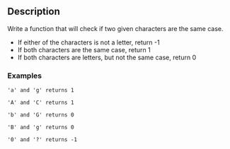## Description

Write a function that will check if two given characters are the same case.

- If either of the characters is not a letter, return -1
- If both characters are the same case, return 1
- If both characters are letters, but not the same case, return 0

### Examples

`'a' and 'g' returns 1`

`'A' and 'C' returns 1`

`'b' and 'G' returns 0`

`'B' and 'g' returns 0`

`'0' and '?' returns -1`
